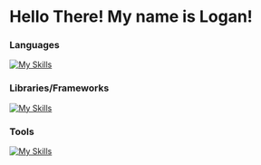 ﻿# Hello There! My name is Logan!

### Languages

[![My Skills](https://skillicons.dev/icons?i=python,js,nodejs,java)](https://skillicons.dev)

### Libraries/Frameworks

[![My Skills](https://skillicons.dev/icons?i=reactjs,express,spring,django)](https://skillicons.dev)

### Tools

[![My Skills](https://skillicons.dev/icons?i=mongodb,postgresql)](https://skillicons.dev)
